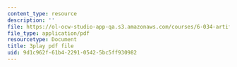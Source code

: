 ```yaml
---
content_type: resource
description: ''
file: https://ol-ocw-studio-app-qa.s3.amazonaws.com/courses/6-034-artificial-intelligence-fall-2010/9d1c962f61b4229105425bc5ff930982_XPEJg_6Cg6o.pdf
file_type: application/pdf
resourcetype: Document
title: 3play pdf file
uid: 9d1c962f-61b4-2291-0542-5bc5ff930982
---
```

